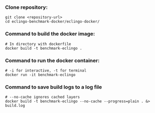 ### Clone repository:
```
git clone <repository-url>
cd eclingo-benchmark-docker/eclingo-docker/
```

### Command to build the docker image:
```
# In directory with dockerfile
docker build -t benchmark-eclingo .
```

### Command to run the docker container:
```
# -i for interactive, -t for terminal
docker run -it benchmark-eclingo
```

### Command to save build logs to a log file
```
# --no-cache ignores cached layers
docker build -t benchmark-eclingo --no-cache --progress=plain . &> build.log
```
